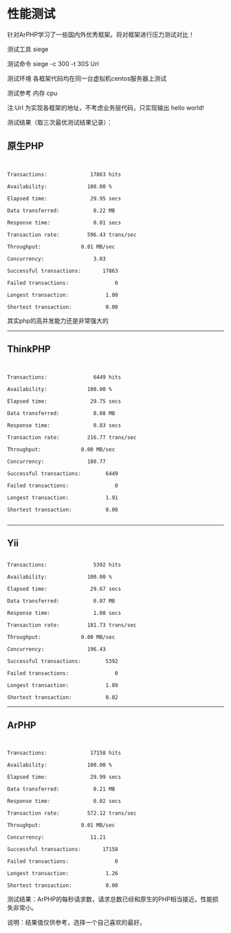 # 性能测试

针对ArPHP学习了一些国内外优秀框架。将对框架进行压力测试对比！



测试工具 siege

测试命令 siege -c 300 -t 30S Url

测试环境 各框架代码均在同一台虚拟机centos服务器上测试

测试参考 内存 cpu

注:Url 为实现各框架的地址，不考虑业务层代码，只实现输出 hello world!

测试结果（取三次最优测试结果记录）：




## 原生PHP


```


Transactions:              17863 hits

Availability:             100.00 %

Elapsed time:              29.95 secs

Data transferred:           0.22 MB

Response time:              0.01 secs

Transaction rate:         596.43 trans/sec

Throughput:             0.01 MB/sec

Concurrency:                3.03

Successful transactions:       17863

Failed transactions:               0

Longest transaction:            1.00

Shortest transaction:           0.00
```





其实php的高并发能力还是非常强大的



--------------------------------------------


## ThinkPHP


```


Transactions:               6449 hits

Availability:             100.00 %

Elapsed time:              29.75 secs

Data transferred:           0.08 MB

Response time:              0.83 secs

Transaction rate:         216.77 trans/sec

Throughput:             0.00 MB/sec

Concurrency:              180.77

Successful transactions:        6449

Failed transactions:               0

Longest transaction:            1.91

Shortest transaction:           0.00


```




--------------------------------------------


## Yii



```

Transactions:               5392 hits

Availability:             100.00 %

Elapsed time:              29.67 secs

Data transferred:           0.07 MB

Response time:              1.08 secs

Transaction rate:         181.73 trans/sec

Throughput:             0.00 MB/sec

Concurrency:              196.43

Successful transactions:        5392

Failed transactions:               0

Longest transaction:            1.89

Shortest transaction:           0.02
```


--------------------------------------------


## ArPHP


```


Transactions:              17158 hits

Availability:             100.00 %

Elapsed time:              29.99 secs

Data transferred:           0.21 MB

Response time:              0.02 secs

Transaction rate:         572.12 trans/sec

Throughput:             0.01 MB/sec

Concurrency:               11.21

Successful transactions:       17158

Failed transactions:               0

Longest transaction:            1.26

Shortest transaction:           0.00

```



测试结果：ArPHP的每秒请求数，请求总数已经和原生的PHP相当接近。性能损失非常小。

说明：结果值仅供参考，选择一个自己喜欢的最好。

